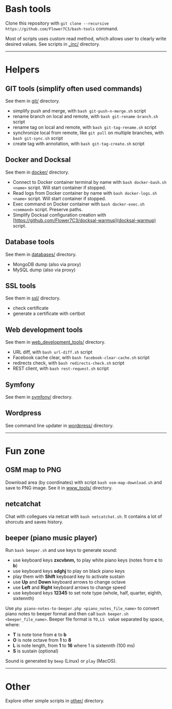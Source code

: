 # Bash tools

Clone this repository with `git clone --recursive https://github.com/Flower7C3/bash-tools` command.

Most of scripts uses custom read method, which allows user to clearly write desired values. See scripts in [_inc/](_inc/) directory.


---

# Helpers

## GIT tools (simplify often used commands)
See them in [git/](git/) directory.
- simplify push and merge, with `bash git-push-n-merge.sh` script
- rename branch on local and remote, with `bash git-rename-branch.sh` script
- rename tag on local and remote, with `bash git-tag-rename.sh` script
- synchronize local from remote, like `git pull` on multiple branches, with `bash git-sync.sh` script
- create tag with annotation, with `bash git-tag-create.sh` script


## Docker and Docksal
See them in [docker/](docker/) directory.
- Connect to Docker container terminal by name with `bash docker-bash.sh <name>` script. Will start container if stopped.
- Read logs from Docker container by name with `bash docker-logs.sh <name>` script. Will start container if stopped.
- Exec command on Docker container with `bash docker-exec.sh <command>` script. Preserve paths.
- Simplify Docksal configuration creation with [https://github.com/Flower7C3/docksal-warmup](docksal-warmup) script.


## Database tools
See them in [databases/](databases/) directory.
- MongoDB dump (also via proxy)
- MySQL dump (also via proxy)


## SSL tools
See them in [ssl/](ssl/) directory.
- check certificate
- generate a certificate with certbot


## Web development tools
See them in [web_development_tools/](web_development_tools/) directory.
- URL diff, with `bash url-diff.sh` script
- Facebook cache clear, with `bash facebook-clear-cache.sh` script
- redirects check, with `bash redirects-check.sh` script
- REST client, with `bash rest-request.sh` script


## Symfony
See them in [symfony/](symfony/) directory.


## Wordpress
See command line updater in [wordpress/](wordpress/) directory.


---

# Fun zone

## OSM map to PNG
Download area (by coordinates) with script `bash osm-map-download.sh` and save to PNG image.
See it in [www_tools/](www_tools/) directory.

## netcatchat
Chat with collegues via netcat with `bash netcatchat.sh`. It contains a lot of shorcuts and saves history.


## beeper (piano music player)
Run `bash beeper.sh` and use keys to generate sound:
- use keyboard keys **zxcvbnm,** to play white piano keys (notes from **c** to **b**)
- use keyboard keys **sdghj** to play on black piano keys
- play them with **Shift** keyboard key to activate sustain
- use **Up** and **Down** keyboard arrows to change octave
- use **Left** and **Right** keyboard arrows to change speed
- use keyboard keys **12345** to set note type (whole, half, quarter, eighth, sixtennth)

Use `php piano-notes-to-beeper.php <piano_notes_file_name>` to convert piano notes to beeper format and then call `bash beeper.sh <beeper_file_name>`.
Beeper file format is `TO,LS ` value separated by space, where:
- **T** is note tone from **c** to **b**
- **O** is note octave from **1** to **8**
- **L** is note length, from **1** to **16** where 1 is sixtennth (100 ms)
- **S** is sustain (optional)

Sound is generated by `beep` (Linux) or `play` (MacOS).

---

# Other

Explore other simple scripts in [other/](other/) directory.
